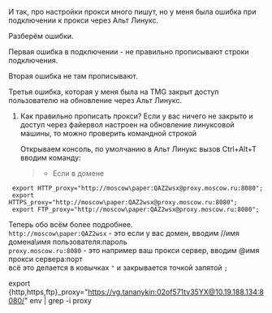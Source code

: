 И так, про настройки прокси много пишут, но у меня была ошибка при подключении к прокси через Альт Линукс.

Разберём ошибки.

Первая ошибка в подключении - не правильно прописывают строки подключения. 

Вторая ошибка не там прописывают.

Третья ошибка, которая у меня была на TMG закрыт доступ пользователю на обновление через Альт Линукс.

1. Как правильно прописать прокси? Если у вас ничего не закрыто и доступ через файервол настроен на обновление линуксовой машины, то можно проверить командной строкой

   Открываем консоль, по умолчанию в Альт Линукс вызов Ctrl+Alt+T вводим команду:
   >- Если в домене

  ``` export HTTP_proxy="http://moscow\paper:QAZ2wsx@proxy.moscow.ru:8080";```<br>
  ``` export HTTPS_proxy="http://moscow\paper:QAZ2wsx@proxy.moscow.ru:8080";```<br>
  ``` export FTP_proxy="http://moscow\paper:QAZ2wsx@proxy.moscow.ru:8080";```   <br>

Теперь обо всём более подробнее.<br>
``http://moscow\paper:QAZ2wsx`` - это если у вас домен, вводим //имя домена\имя пользователя:пароль<br>
``proxy.moscow.ru:8080`` - это например ваш прокси сервер, вводим @имя прокси сервера:порт<br>
всё это делается в ковычках ``"`` и закрывается точкой запятой ``;``<br>


export {http,https,ftp}_proxy="https://vg.tananykin:02of571tv35YX@10.19.188.134:8080/"
env | grep -i proxy
